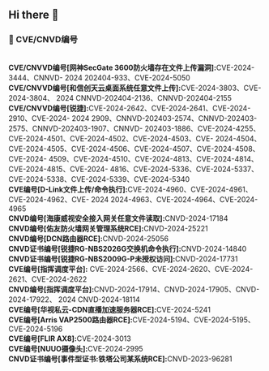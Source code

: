 ## Hi there 👋

### 👾 CVE/CNVD编号
<br><strong>CVE/CNVVD编号[网神SecGate 3600防火墙存在文件上传漏洞]:</strong>CVE-2024-3444、CNNVD- 2024 202404-933、CVE-2024-5050
<br><strong>CVE/CNVVD编号[和信创天云桌面系统任意文件上传]:</strong>CVE-2024-3803、CVE-2024-3804、 2024 CNNVD-202404-2136、CNNVD-202404-2155
<br><strong>CVE/CNVVD编号[锐捷]:</strong>CVE-2024-2642、CVE-2024-2641、CVE-2024-2910、CVE-2024- 2024 2909、CNNVD-202403-2574、CNNVD-202403-2575、CNNVD-202403-1907、CNNVD- 202403-1886、CVE-2024-4255、CVE-2024-4501、CVE-2024-4502、CVE-2024-4503、CVE- 2024-4504、CVE-2024-4505、CVE-2024-4506、CVE-2024-4507、CVE-2024-4508、CVE-2024- 4509、CVE-2024-4510、CVE-2024-4813、CVE-2024-4814、CVE-2024-4815、CVE-2024- 4816、CVE-2024-5336、CVE-2024-5337、CVE-2024-5338、CVE-2024-5339、CVE-2024-5340
<br><strong>CVE编号[D-Link文件上传/命令执行]:</strong>CVE-2024-4960、CVE-2024-4961、CVE-2024-4962、CVE- 2024 2024-4963、CVE-2024-4964、CVE-2024-4965
<br><strong>CNVD编号[海康威视安全接入网关任意文件读取]:</strong>CNVD-2024-17184 
<br><strong>CNVD编号[佑友防火墙网关管理系统RCE]:</strong>CNVD-2024-25221 
<br><strong>CNVD编号[DCN路由器RCE]:</strong>CNVD-2024-25056 
<br><strong>CNVD证书编号[锐捷RG-NBS2026G交换机命令执行]:</strong>CNVD-2024-14840 
<br><strong>CNVD证书编号[锐捷RG-NBS2009G-P未授权访问]:</strong>CNVD-2024-17731
<br><strong>CVE编号[指挥调度平台]:</strong> CVE-2024-2566、CVE-2024-2620、CVE-2024-2621、CVE-2024-2622 
<br><strong>CNVD编号[指挥调度平台]:</strong>CNVD-2024-17914、CNVD-2024-17905、CNVD-2024-17922、 2024 CNVD-2024-18114
<br><strong>CVE编号[华视私云-CDN直播加速服务器RCE]:</strong>CVE-2024-5241 
<br><strong>CVE编号[Arris VAP2500路由器RCE]:</strong>CVE-2024-5194、CVE-2024-5195、CVE-2024-5196 
<br><strong>CVE编号[FLIR AX8]:</strong>CVE-2024-3013 
<br><strong>CVE编号[NUUO摄像头]:</strong>CVE-2024-2995
<br><strong>CNVD证书编号[事件型证书:铁塔公司某系统RCE]:</strong>CNVD-2023-96281
